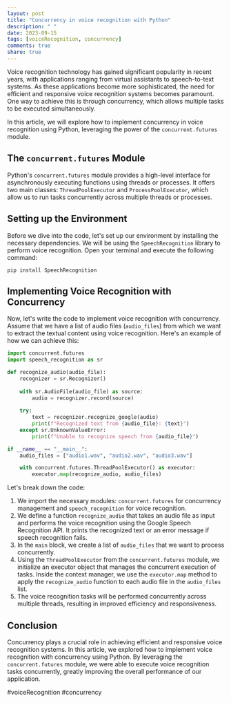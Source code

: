 ```yaml
---
layout: post
title: "Concurrency in voice recognition with Python"
description: " "
date: 2023-09-15
tags: [voiceRecognition, concurrency]
comments: true
share: true
---
```


Voice recognition technology has gained significant popularity in recent years, with applications ranging from virtual assistants to speech-to-text systems. As these applications become more sophisticated, the need for efficient and responsive voice recognition systems becomes paramount. One way to achieve this is through concurrency, which allows multiple tasks to be executed simultaneously.

In this article, we will explore how to implement concurrency in voice recognition using Python, leveraging the power of the `concurrent.futures` module.

## The `concurrent.futures` Module

Python's `concurrent.futures` module provides a high-level interface for asynchronously executing functions using threads or processes. It offers two main classes: `ThreadPoolExecutor` and `ProcessPoolExecutor`, which allow us to run tasks concurrently across multiple threads or processes.

## Setting up the Environment

Before we dive into the code, let's set up our environment by installing the necessary dependencies. We will be using the `SpeechRecognition` library to perform voice recognition. Open your terminal and execute the following command:

```
pip install SpeechRecognition
```

## Implementing Voice Recognition with Concurrency

Now, let's write the code to implement voice recognition with concurrency. Assume that we have a list of audio files (`audio_files`) from which we want to extract the textual content using voice recognition. Here's an example of how we can achieve this:

```python
import concurrent.futures
import speech_recognition as sr

def recognize_audio(audio_file):
    recognizer = sr.Recognizer()
    
    with sr.AudioFile(audio_file) as source:
        audio = recognizer.record(source)
        
    try:
        text = recognizer.recognize_google(audio)
        print(f"Recognized text from {audio_file}: {text}")
    except sr.UnknownValueError:
        print(f"Unable to recognize speech from {audio_file}")

if __name__ == "__main__":
    audio_files = ["audio1.wav", "audio2.wav", "audio3.wav"]

    with concurrent.futures.ThreadPoolExecutor() as executor:
        executor.map(recognize_audio, audio_files)
```

Let's break down the code:

1. We import the necessary modules: `concurrent.futures` for concurrency management and `speech_recognition` for voice recognition.
2. We define a function `recognize_audio` that takes an audio file as input and performs the voice recognition using the Google Speech Recognition API. It prints the recognized text or an error message if speech recognition fails.
3. In the `main` block, we create a list of `audio_files` that we want to process concurrently.
4. Using the `ThreadPoolExecutor` from the `concurrent.futures` module, we initialize an executor object that manages the concurrent execution of tasks. Inside the context manager, we use the `executor.map` method to apply the `recognize_audio` function to each audio file in the `audio_files` list.
5. The voice recognition tasks will be performed concurrently across multiple threads, resulting in improved efficiency and responsiveness.

## Conclusion

Concurrency plays a crucial role in achieving efficient and responsive voice recognition systems. In this article, we explored how to implement voice recognition with concurrency using Python. By leveraging the `concurrent.futures` module, we were able to execute voice recognition tasks concurrently, greatly improving the overall performance of our application.

#voiceRecognition #concurrency